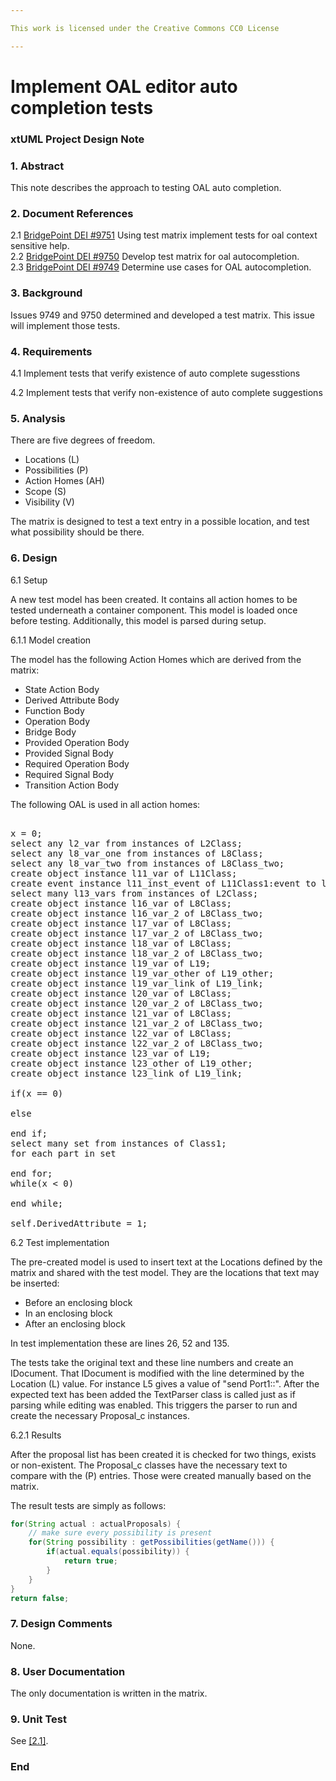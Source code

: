 ```yaml
---

This work is licensed under the Creative Commons CC0 License

---
```


# Implement OAL editor auto completion tests
### xtUML Project Design Note


### 1. Abstract

This note describes the approach to testing OAL auto completion.   

### 2. Document References
 
<a id="2.1"></a>2.1 [BridgePoint DEI #9751](https://support.onefact.net/issues/9751) Using test matrix implement tests for oal context sensitive help.  
<a id="2.2"></a>2.2 [BridgePoint DEI #9750](https://support.onefact.net/issues/9750) Develop test matrix for oal autocompletion.  
<a id="2.3"></a>2.3 [BridgePoint DEI #9749](https://support.onefact.net/issues/9749) Determine use cases for OAL autocompletion.  

### 3. Background

Issues 9749 and 9750 determined and developed a test matrix.  This issue will implement those tests.   

### 4. Requirements

4.1 Implement tests that verify existence of auto complete sugesstions    

4.2 Implement tests that verify non-existence of auto complete suggestions   

### 5. Analysis

There are five degrees of freedom.  

* Locations (L)  
* Possibilities (P)    
* Action Homes (AH)    
* Scope (S)  
* Visibility (V)  

The matrix is designed to test a text entry in a possible location, and test what possibility should be there.  

### 6. Design

6.1 Setup  

A new test model has been created.  It contains all action homes to be tested underneath a container component.  This model is loaded once before testing.  Additionally, this model is parsed during setup.  

6.1.1 Model creation  

The model has the following Action Homes which are derived from the matrix:  

* State Action Body  
* Derived Attribute Body  
* Function Body  
* Operation Body  
* Bridge Body  
* Provided Operation Body  
* Provided Signal Body  
* Required Operation Body  
* Required Signal Body  
* Transition Action Body  

The following OAL is used in all action homes:  


<pre> 
x = 0;
select any l2_var from instances of L2Class;
select any l8_var_one from instances of L8Class;
select any l8_var_two from instances of L8Class_two;
create object instance l11_var of L11Class;
create event instance l11_inst_event of L11Class1:event to l11_var;
select many l13_vars from instances of L2Class;
create object instance l16_var of L8Class;
create object instance l16_var_2 of L8Class_two;
create object instance l17_var of L8Class;
create object instance l17_var_2 of L8Class_two;
create object instance l18_var of L8Class;
create object instance l18_var_2 of L8Class_two;
create object instance l19_var of L19;
create object instance l19_var_other of L19_other;
create object instance l19_var_link of L19_link;
create object instance l20_var of L8Class;
create object instance l20_var_2 of L8Class_two;
create object instance l21_var of L8Class;
create object instance l21_var_2 of L8Class_two;
create object instance l22_var of L8Class;
create object instance l22_var_2 of L8Class_two;
create object instance l23_var of L19;
create object instance l23_other of L19_other;
create object instance l23_link of L19_link;

if(x == 0)

else

end if;
select many set from instances of Class1;
for each part in set

end for;
while(x < 0)

end while;

self.DerivedAttribute = 1;
</pre>

6.2 Test implementation  

The pre-created model is used to insert text at the Locations defined by the matrix and shared with the test model.  They are the locations that text may be inserted:  

* Before an enclosing block  
* In an enclosing block  
* After an enclosing block  

In test implementation these are lines 26, 52 and 135.  

The tests take the original text and these line numbers and create an IDocument.  That IDocument is modified with the line determined by the Location (L) value.  For instance L5 gives a value of "send Port1::".  After the expected text has been added the TextParser class is called just as if parsing while editing was enabled.  This triggers the parser to run and create the necessary Proposal_c instances.  

6.2.1 Results  

After the proposal list has been created it is checked for two things, exists or non-existent.  The Proposal_c classes have the necessary text to compare with the (P) entries.  Those were created manually based on the matrix.  

The result tests are simply as follows:  
```java
for(String actual : actualProposals) {
    // make sure every possibility is present
    for(String possibility : getPossibilities(getName())) {
        if(actual.equals(possibility)) {
            return true;
        }
    }
}
return false;
```

### 7. Design Comments

None.  

### 8. User Documentation

The only documentation is written in the matrix.  

### 9. Unit Test

See [[2.1]](#2.3).   

### End
